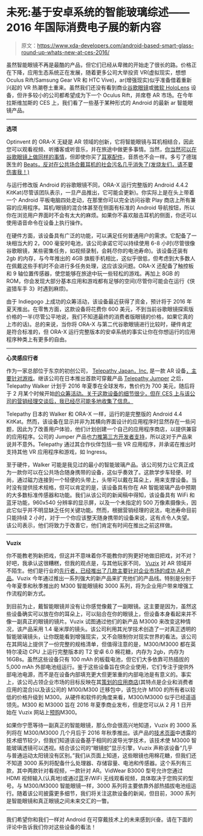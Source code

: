 # 未死:基于安卓系统的智能玻璃综述——2016 年国际消费电子展的新内容

> 原文：<https://www.xda-developers.com/android-based-smart-glass-round-up-whats-new-at-ces-2016/>

虽然智能眼镜不再是最酷的产品，但它们已经从卑微的开始走了很长的路。价格正在下降，应用生态系统正在发展，随着更多公司大举投资 VR(虚拟现实，想想 Oculus Rift/Samsung Gear VR 和 HTC Vive)，ar(增强现实)似乎准备借着重新兴起的 VR 热潮卷土重来。虽然我们还没有看到商业[谷歌眼镜](https://www.google.com/glass/start/)或[微软 HoloLens](https://www.microsoft.com/microsoft-hololens/en-us) 设备，但许多较小的公司都希望成为下一个 Oculus Rift，并席卷 AR 市场。在今年拉斯维加斯的 CES 上，我们看了一些基于某种形式的 Android 的最新 ar 智能眼镜产品。

* * *

**选项**

Optinvent 的 ORA-X 无疑是 AR 领域的创新，它将智能眼镜与耳机相结合，因此您可以观看视频、听播客或听音乐，并在旅途中做更多事情。当然，[你当然可以在谷歌眼镜上做同样的事情](https://support.google.com/glass/answer/3311275?hl=en)，但即使你买了[耳塞配件](https://support.google.com/glass/answer/3501098)，音质也不会一样。多亏了德瑞医生的 [Beats，反对在公共场合戴耳机的社会污名几乎消失了(发烧友们，请不要伤害我！)](https://www.beatsbydre.com/)

与运行修改版 Android 的谷歌眼镜不同，ORA-X 运行完整版的 Android 4.4.2 KitKat(尽管该团队表示，一旦产品推出，它可能会更新)。你实际上是在头上带着一个 Android 平板电脑四处走动，在那里你可以完全访问谷歌 Play 商店上所有兼容的应用程序。耳机/眼镜的混合体甚至在侧面有标准的 Android 导航按钮，所以你在浏览用户界面时不会有太大的麻烦。如果你不喜欢敲击耳机的侧面，你还可以使用语音命令在设备上执行操作。

在硬件方面，该设备具有广泛的功能，可以满足任何普通用户的需求。它配备了一块相当大的 2，000 毫安时电池，该公司承诺它可以持续使用 6-8 小时(尽管很像谷歌眼镜，某些密集任务，如视频录制，会耗尽你的电池寿命)。该设备还装有 2gb 的内存，与今年推出的 4GB 旗舰手机相比，这似乎很低，但考虑到大多数人在佩戴这些手机时不会进行多任务处理，这应该没问题。ORA-X 还配备了触控板和 9 轴位置传感器，使您能够在旅途中玩一些轻松的游戏。再加上 8GB 的 ROM，你会发现大部分基本应用和游戏都有足够的空间(尽管你可能会在运行《侠盗猎车手 3》时遇到麻烦)。

由于 Indiegogo 上成功的众筹活动，该设备最近获得了资金，预计将于 2016 年夏天推出。在零售方面，这款设备将花费你 600 美元，不到当前谷歌眼镜探索版价格的一半(尽管公平地说，我们不知道最终的消费者版眼镜的价格，如果它真的上市的话)。总的来说，当你将 ORA-X 与第二代谷歌眼镜进行比较时，硬件肯定是符合标准的，但 ORA-X 运行完整版本的安卓系统的事实让你在你想运行的应用程序种类上有更多的自由。

* * *

**心灵感应行者**

作为一家总部位于东京的初创公司， [Telepathy Japan，Inc.](http://www.telepathywalker.com/#!company/lzupy) 是一款 AR 设备[，主要针对游戏](http://www.prnewswire.com/news-releases/telepathy-announces-its-new-product-telepathy-walker-at-2016-international-ces-300199844.html)。继该公司在日本推出首款可穿戴产品 [Telepathy Jumper](https://www.youtube.com/watch?v=qEmHwudTjXw) 之后，Telepathy Walker 计划于 2016 年夏季在全球发布，售价约为 700 美元，随后将于 2 月某个时候开始[的众筹活动。关于这款设备的细节很少，但在 CES 上与该公司的营销经理交谈后，我已经尽可能多地收集了信息。](http://www.telepathywalker.com/)

Telepathy 日本的 Walker 和 ORA-X 一样，运行的是完整版的 Android 4.4 KitKat。然而，该设备在显示并非为其横向界面设计的应用程序时显然存在一些问题，因此为了改善用户体验，他们计划创建一个自己的应用程序商店，以提供兼容的应用程序。公司的 Jumper 产品也[力推第三方开发者支持](https://telepathywear.com/eng/lp/)，所以这对于产品来说并不意外。Telepathy 通过其合作伙伴包括一些 VR 应用程序，并承诺在推出时支持其他 VR 应用程序和游戏，如 Ingress。

至于硬件，Walker 可能是我见过的最小的智能玻璃产品。该公司努力让它真正成为一款你可以在公共场合随身携带的设备，这似乎奏效了。这款学步车轻便、时尚，通过磁力连接到一个轻便的头带上，头带可以戴在耳朵上，用来支撑设备。当时没有提供技术规格，但可以肯定的是，该设备具有你在 AR 智能玻璃产品中预期的大多数标准传感器和功能。我们从该公司的新闻稿中得知，该设备具有 WiFi 和蓝牙功能，960x540 分辨率的显示屏，以及一个未指定的 500 万像素摄像头，因此它似乎并不明显缺乏任何关键功能。然而，根据营销经理的说法，电池寿命目前只能持续 2 小时，对于一个你应该整天随身携带的设备来说，这有点令人失望。该公司表示，他们将致力于改善它，他们肯定有时间在推出之前这样做。

* * *

**Vuzix**

你不能教老狗新把戏，但这并不意味着你不能教你的狗更好地做旧把戏，对不对？好吧，我承认这很糟糕，但我的观点是，与其他玩家不同， [Vuzix](https://en.wikipedia.org/wiki/Vuzix) 对 AR 领域并不陌生。他们是行业的[先行者，已经推出了](http://www.engadget.com/2011/06/11/vuzix-star-1200-headset-augments-your-reality-not-your-bank-acc/)[几款主要针对企业市场的成功 AR 产品](https://www.vuzix.com/Products/M100-Smart-Glasses)。Vuzix 今年通过推出一系列强大的新产品来扩充他们的产品线。特别是分别于今年夏季和秋季推出的 M300 智能眼镜和 3000 系列，将为企业用户带来增强工作流程的新方式。

到目前为止，戴智能眼镜并没有让你感觉像戴了一副眼镜。这主要是因为，虽然这些设备确实可以放在你的耳朵上，可以贴合在你的眼镜上，但设备本身看起来并不像一副真正的眼镜的镜片。Vuzix 试图通过他们的新产品 M3000 来改变这种情况，该产品采用 1.4 毫米厚的镜头。该公司利用其光学技术创造了一对真正透明的智能玻璃镜头，让你既能看到增强现实，又不会限制你对现实世界的看法。该公司在其网站上提供了一份完整的规格清单，但值得注意的是，M300/M3000 都在英特尔凌动 CPU 上运行完整版本的 T2 安卓 6.0 棉花糖，内存为 2gb，内存为 16GBs。虽然这些设备只有 100 mAh 的板载电池，但它们大多依靠可热插拔的 5,000 mAh 外部电池组运行。鉴于这些设备旨在供企业使用，它们专注于提供外部电池电源，而不是在设备内部填充更大但更笨重的内部电池是有意义的。事实上，该公司占领企业市场的目标反映在其[策划的应用商店](https://appstore.vuzix.com/)(其特点是企业和消费者应用的混合)以及该公司的 M100/M300 迁移包中，该包允许 M100 的所有者以较低的价格升级到 M300。从硬件和软件的角度来看，M300/M3000 似乎已经遥遥领先。M300 和 M3000 旨在 2016 年夏季商业发布，但是您可以从 2 月 1 日开始在 Vuzix 网站上[预购](http://www.prnewswire.com/news-releases/vuzix-to-launch-m300-next-generation-smart-glasses-pre-order-program-on-february-1st-300202899.html)M300。

如果你宁愿等待一副真正的智能眼镜，那么你会很高兴地知道，Vuzix 的 3000 系列将在 M300/M3000 几个月后于 2016 年秋季推出。该产品的[技术页面](https://www.vuzix.com/Content/pdfs/Vuzix-3000-Series-Product-Sheet-01-01-2016.pdf)中透露的技术细节较少，但我们知道该设备基于相同的波导光学技术，该技术使 M3000 智能玻璃透镜可以透视。结合该公司的“眼镜蛇”显示引擎，Vuzix 声称该设备“几乎与普通运动太阳镜没有区别。”我们从页面上知道，这些眼镜也用棉花糖，但我们还不知道 3000 系列将配备什么处理器、存储容量、电池和传感器。这个系列有三款，其中两款针对看视频，一款针对 AR。VidWear B3000 型号允许您通过 HDMI 视频输入(认真地)或通过蓝牙/WiFi 无线观看视频，具体取决于您购买的型号。与 M300/M3000 智能眼镜一样，3000 系列将主要依靠外部热插拔电池组运行。随着该公司披露更多细节，我们将关注这款设备的新闻，但目前，3000 系列是智能眼镜和真正眼镜之间未来交汇的一瞥。

* * *

我们希望你和我们一样对 Android 在可穿戴技术上的未来感到兴奋。请在下面的评论中告诉我们你对这些设备的看法！